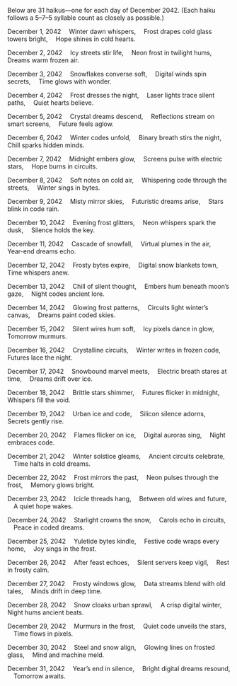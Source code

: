 Below are 31 haikus—one for each day of December 2042. (Each haiku follows a 5–7–5 syllable count as closely as possible.)

December 1, 2042
 Winter dawn whispers, 
 Frost drapes cold glass towers bright, 
 Hope shines in cold hearts.

December 2, 2042
 Icy streets stir life, 
 Neon frost in twilight hums, 
 Dreams warm frozen air.

December 3, 2042
 Snowflakes converse soft, 
 Digital winds spin secrets, 
 Time glows with wonder.

December 4, 2042
 Frost dresses the night, 
 Laser lights trace silent paths, 
 Quiet hearts believe.

December 5, 2042
 Crystal dreams descend, 
 Reflections stream on smart screens, 
 Future feels aglow.

December 6, 2042
 Winter codes unfold, 
 Binary breath stirs the night, 
 Chill sparks hidden minds.

December 7, 2042
 Midnight embers glow, 
 Screens pulse with electric stars, 
 Hope burns in circuits.

December 8, 2042
 Soft notes on cold air, 
 Whispering code through the streets, 
 Winter sings in bytes.

December 9, 2042
 Misty mirror skies, 
 Futuristic dreams arise, 
 Stars blink in code rain.

December 10, 2042
 Evening frost glitters, 
 Neon whispers spark the dusk, 
 Silence holds the key.

December 11, 2042
 Cascade of snowfall, 
 Virtual plumes in the air, 
 Year-end dreams echo.

December 12, 2042
 Frosty bytes expire, 
 Digital snow blankets town, 
 Time whispers anew.

December 13, 2042
 Chill of silent thought, 
 Embers hum beneath moon’s gaze, 
 Night codes ancient lore.

December 14, 2042
 Glowing frost patterns, 
 Circuits light winter’s canvas, 
 Dreams paint coded skies.

December 15, 2042
 Silent wires hum soft, 
 Icy pixels dance in glow, 
 Tomorrow murmurs.

December 16, 2042
 Crystalline circuits, 
 Winter writes in frozen code, 
 Futures lace the night.

December 17, 2042
 Snowbound marvel meets, 
 Electric breath stares at time, 
 Dreams drift over ice.

December 18, 2042
 Brittle stars shimmer, 
 Futures flicker in midnight, 
 Whispers fill the void.

December 19, 2042
 Urban ice and code, 
 Silicon silence adorns, 
 Secrets gently rise.

December 20, 2042
 Flames flicker on ice, 
 Digital auroras sing, 
 Night embraces code.

December 21, 2042
 Winter solstice gleams, 
 Ancient circuits celebrate, 
 Time halts in cold dreams.

December 22, 2042
 Frost mirrors the past, 
 Neon pulses through the frost, 
 Memory glows bright.

December 23, 2042
 Icicle threads hang, 
 Between old wires and future, 
 A quiet hope wakes.

December 24, 2042
 Starlight crowns the snow, 
 Carols echo in circuits, 
 Peace in coded dreams.

December 25, 2042
 Yuletide bytes kindle, 
 Festive code wraps every home, 
 Joy sings in the frost.

December 26, 2042
 After feast echoes, 
 Silent servers keep vigil, 
 Rest in frosty calm.

December 27, 2042
 Frosty windows glow, 
 Data streams blend with old tales, 
 Minds drift in deep time.

December 28, 2042
 Snow cloaks urban sprawl, 
 A crisp digital winter, 
 Night hums ancient beats.

December 29, 2042
 Murmurs in the frost, 
 Quiet code unveils the stars, 
 Time flows in pixels.

December 30, 2042
 Steel and snow align, 
 Glowing lines on frosted glass, 
 Mind and machine meld.

December 31, 2042
 Year’s end in silence, 
 Bright digital dreams resound, 
 Tomorrow awaits.
